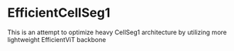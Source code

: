 # EfficientCellSeg1
This is an attempt to optimize heavy CellSeg1 architecture by utilizing more lightweight EfficientViT backbone
